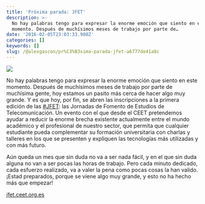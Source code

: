 ```yaml
---
title: 'Próxima parada: JFET'
description: >-
  No hay palabras tengo para expresar la enorme emoción que siento en este
  momento. Después de muchísimos meses de trabajo por parte de…
date: '2016-02-05T23:03:33.980Z'
categories: []
keywords: []
slug: /@alexgascon/pr%C3%B3xima-parada-jfet-a6777de41a8c
---
```


![](https://cdn-images-1.medium.com/max/1200/1*eq4fK9m3bFwc4MZa8k0qig.png)

No hay palabras tengo para expresar la enorme emoción que siento en este momento. Después de muchísimos meses de trabajo por parte de muchísima gente, hoy estamos un pasito más cerca de hacer algo muy grande. Y es que hoy, por fin, se abren las inscripciones a la primera edición de las [‪#‎JFET‬](https://www.facebook.com/hashtag/jfet?source=feed_text&story_id=898967976890556): las Jornadas de Fomento de Estudios de Telecomunicación. Un evento con el que desde el CEET pretendemos ayudar a reducir la enorme brecha existente actualmente entre el mundo académico y el profesional de nuestro sector, que permita que cualquier estudiante pueda complementar su formación universitaria con charlas y talleres en los que se presenten y expliquen las tecnologías más utilizadas y con más futuro.

Aún queda un mes que sin duda no va a ser nada fácil, y en el que sin duda alguna no van a ser pocas las horas de trabajo. Pero cada minuto dedicado, cada esfuerzo realizado, va a valer la pena como pocas cosas la han valido. ¡Estad preparados, porque se viene algo muy grande, y esto no ha hecho más que empezar!

[jfet.ceet.org.es](http://jfet.ceet.org.es)